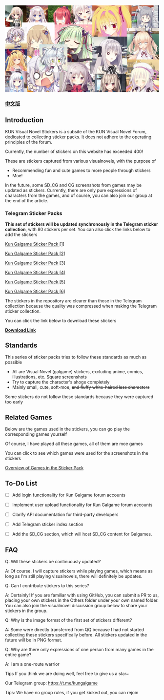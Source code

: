 ![kun-galgame-stickers](https://github.com/KUN1007/kun-galgame-stickers-sveltekit/blob/svelte-kit/static/title.webp)

### **[中文版](/Readme_zh_cn.md)**

## Introduction

KUN Visual Novel Stickers is a subsite of the KUN Visual Novel Forum, dedicated to collecting sticker packs. It does not adhere to the operating principles of the forum.

Currently, the number of stickers on this website has exceeded 400!

These are stickers captured from various visualnovels, with the purpose of

* Recommending fun and cute games to more people through stickers
* Moe!

In the future, some SD_CG and CG screenshots from games may be updated as stickers. Currently, there are only pure expressions of characters from the games, and of course, you can also join our group at the end of the article.

### Telegram Sticker Packs

**This set of stickers will be updated synchronously in the Telegram sticker collection**, with 80 stickers per set. You can also click the links below to add the stickers

[Kun Galgame Sticker Pack [1]](https://t.me/addstickers/KUNgal1)

[Kun Galgame Sticker Pack [2]](https://t.me/addstickers/KUNgal2)

[Kun Galgame Sticker Pack [3]](https://t.me/addstickers/KUNgal3)

[Kun Galgame Sticker Pack [4]](https://t.me/addstickers/KUNgal4)

[Kun Galgame Sticker Pack [5]](https://t.me/addstickers/KUNgal5)

[Kun Galgame Sticker Pack [6]](https://t.me/addstickers/KUNgal6)

The stickers in the repository are clearer than those in the Telegram collection because the quality was compressed when making the Telegram sticker collection.

You can click the link below to download these stickers

**[Download Link](https://github.com/KUN1007/kungalgame-stickers/releases)**

## Standards

This series of sticker packs tries to follow these standards as much as possible

* All are Visual Novel (galgame) stickers, excluding anime, comics, illustrations, etc.
Square screenshots
* Try to capture the character's ahoge completely
* Mainly small, cute, soft-moe, ~~and fluffy white-haired lass characters~~

Some stickers do not follow these standards because they were captured too early

## Related Games

Below are the games used in the stickers, you can go play the corresponding games yourself

Of course, I have played all these games, all of them are moe games

You can click to see which games were used for the screenshots in the stickers

[Overview of Games in the Sticker Pack](https://github.com/KUN1007/kungalgame-stickers/blob/main/introduction/game.md)


## To-Do List

* [ ] Add login functionality for Kun Galgame forum accounts

* [ ] Implement user upload functionality for Kun Galgame forum accounts

* [ ] Clarify API documentation for third-party developers

* [ ] Add Telegram sticker index section

* [ ] Add the SD_CG section, which will host SD_CG content for Galgames.


## FAQ

Q: Will these stickers be continuously updated?

A: Of course. I will capture stickers while playing games, which means as long as I'm still playing visualnovels, there will definitely be updates.

Q: Can I contribute stickers to this series?

A: Certainly! If you are familiar with using GitHub, you can submit a PR to us, placing your own stickers in the Others folder under your own named folder. You can also join the visualnovel discussion group below to share your stickers in the group.

Q: Why is the image format of the first set of stickers different?

A: Some were directly transferred from QQ because I had not started collecting these stickers specifically before. All stickers updated in the future will be in PNG format.

Q: Why are there only expressions of one person from many games in the entire game?

A: I am a one-route warrior

Tips
If you think we are doing well, feel free to give us a star~

Our Telegram group: https://t.me/kungalgame

Tips: We have no group rules, if you get kicked out, you can rejoin
